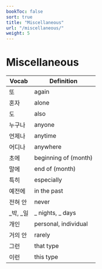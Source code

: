 ```yaml
---
bookToc: false
sort: true
title: "Miscellaneous"
url: "/miscellaneous/"
weight: 5
---
```


# Miscellaneous

| Vocab    | Definition           |
| -------- | -------------------- |
| 또       | again                |
| 혼자     | alone                |
| 도       | also                 |
| 누구나   | anyone               |
| 언제나   | anytime              |
| 어디나   | anywhere             |
| 초에     | beginning of (month) |
| 말에     | end of (month)       |
| 특히     | especially           |
| 예전에   | in the past          |
| 전혀 안  | never                |
| _박, _일 | _ nights, _ days     |
| 개인     | personal, individual |
| 거의 안  | rarely               |
| 그런     | that type            |
| 이런     | this type            |

